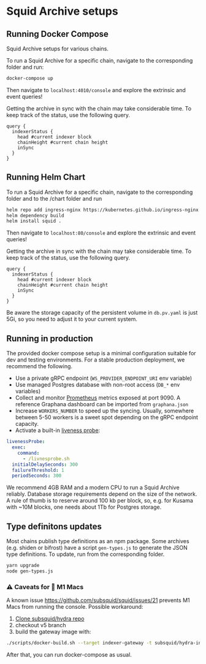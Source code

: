 # Squid Archive setups

## Running Docker Compose

Squid Archive setups for various chains.

To run a Squid Archive for a specific chain, navigate to the corresponding folder and run:

```sh
docker-compose up
```

Then navigate to `localhost:4010/console` and explore the extrinsic and event queries!

Getting the archive in sync with the chain may take considerable time. To keep track of the status, use the following query.

```gql
query {
  indexerStatus {
    head #current indexer block
    chainHeight #current chain height
    inSync
  }
}
```

## Running Helm Chart

To run a Squid Archive for a specific chain, navigate to the corresponding folder and to the /chart folder and run

```sh
helm repo add ingress-nginx https://kubernetes.github.io/ingress-nginx
helm dependency build
helm install squid .
```

Then navigate to `localhost:80/console` and explore the extrinsic and event queries!

Getting the archive in sync with the chain may take considerable time. To keep track of the status, use the following query.

```gql
query {
  indexerStatus {
    head #current indexer block
    chainHeight #current chain height
    inSync
  }
}
```

Be aware the storage capacity of the persistent volume in `db.pv.yaml` is just 5Gi, so you need to adjust it to your current system.

## Running in production

The provided docker compose setup is a minimal configuration suitable for dev and testing environments. For a stable production deployment, we recommend the following.

- Use a private gRPC endpoint (`WS_PROVIDER_ENDPOINT_URI` env variable)
- Use managed Postgres database with non-root access (`DB_*` env variables)
- Collect and monitor [Prometheus](https://prometheus.io/) metrics exposed at port 9090. A reference Graphana dashboard can be imported from `graphana.json`
- Increase `WORKERS_NUMBER` to speed up the syncing. Usually, somewhere between 5-50 workers is a sweet spot depending on the gRPC endpoint capacity.
- Activate a built-in [liveness probe](https://kubernetes.io/docs/tasks/configure-pod-container/configure-liveness-readiness-startup-probes/):

```yaml
livenessProbe:
  exec:
    command:
      - /livnesprobe.sh
  initialDelaySeconds: 300
  failureThreshold: 1
  periodSeconds: 300
```

We recommend 4GB RAM and a modern CPU to run a Squid Archive reliably. Database storage requirements depend on the size of the network. A rule of thumb is to reserve around 100 kb per block, so, e.g. for Kusama with ~10M blocks, one needs about 1Tb for Postgres storage.

## Type definitons updates

Most chains publish type definitions as an npm package. Some archives (e.g. shiden or bifrost) have a script `gen-types.js` to generate the JSON type definitions. To update, run from the corresponding folder.

```bash
yarn upgrade
node gen-types.js
```

### ⚠️ Caveats for 🍏 M1 Macs

A known issue https://github.com/subsquid/squid/issues/21 prevents M1 Macs from running the console.
Possible workaround:

1. [Clone subsquid/hydra repo](https://github.com/subsquid/hydra)
2. checkout v5 branch
3. build the gateway image with:

```sh
./scripts/docker-build.sh --target indexer-gateway -t subsquid/hydra-indexer-gateway:5
```

After that, you can run docker-compose as usual.
